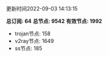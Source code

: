 更新时间2022-09-03 14:13:15

**总订阅: 64**
**总节点: 9542**
**有效节点: 1992**
- trojan节点: 158
- v2ray节点: 1649
- ss节点: 185

